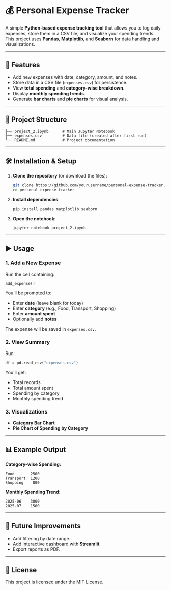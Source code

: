 # 💰 Personal Expense Tracker

A simple **Python-based expense tracking tool** that allows you to log daily expenses, store them in a CSV file, and visualize your spending trends.  
This project uses **Pandas**, **Matplotlib**, and **Seaborn** for data handling and visualizations.

---

## 📌 Features
- Add new expenses with date, category, amount, and notes.
- Store data in a CSV file (`expenses.csv`) for persistence.
- View **total spending** and **category-wise breakdown**.
- Display **monthly spending trends**.
- Generate **bar charts** and **pie charts** for visual analysis.

---

## 📂 Project Structure
```
├── project_2.ipynb      # Main Jupyter Notebook
├── expenses.csv         # Data file (created after first run)
└── README.md            # Project documentation
```

---

## 🛠️ Installation & Setup
1. **Clone the repository** (or download the files):
   ```bash
   git clone https://github.com/yourusername/personal-expense-tracker.git
   cd personal-expense-tracker
   ```

2. **Install dependencies**:
   ```bash
   pip install pandas matplotlib seaborn
   ```

3. **Open the notebook**:
   ```bash
   jupyter notebook project_2.ipynb
   ```

---

## ▶️ Usage
### 1. Add a New Expense
Run the cell containing:
```python
add_expense()
```
You’ll be prompted to:
- Enter **date** (leave blank for today)
- Enter **category** (e.g., Food, Transport, Shopping)
- Enter **amount spent**
- Optionally add **notes**

The expense will be saved in `expenses.csv`.

### 2. View Summary
Run:
```python
df = pd.read_csv("expenses.csv")
```
You’ll get:
- Total records
- Total amount spent
- Spending by category
- Monthly spending trend

### 3. Visualizations
- **Category Bar Chart**
- **Pie Chart of Spending by Category**

---

## 📊 Example Output
**Category-wise Spending:**
```
Food       2500
Transport  1200
Shopping    800
```

**Monthly Spending Trend:**
```
2025-06    3000
2025-07    1500
```

---

## 🚀 Future Improvements
- Add filtering by date range.
- Add interactive dashboard with **Streamlit**.
- Export reports as PDF.

---

## 📜 License
This project is licensed under the MIT License.
